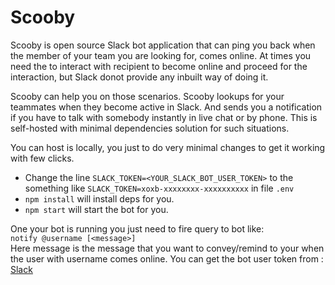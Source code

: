 # Scooby

Scooby is open source Slack bot application that can ping you back when the member of your team you are looking for, comes online. At times you need the to interact with recipient to become online and proceed for the interaction, but Slack donot provide any inbuilt way of doing it.  

Scooby can help you on those scenarios. Scooby lookups for your teammates when they become active in Slack. And sends you a notification if you have to talk with somebody instantly in live chat or by phone. This is self-hosted with minimal dependencies solution for such situations.  

You can host is locally, you just to do very minimal changes to get it working with few clicks.
- Change the line `SLACK_TOKEN=<YOUR_SLACK_BOT_USER_TOKEN>` to the something like `SLACK_TOKEN=xoxb-xxxxxxxx-xxxxxxxxxx` in file `.env`
- `npm install` will install deps for you.
- `npm start` will start the bot for you.

One your bot is running you just need to fire query to bot like:  
    `notify @username [<message>]`  
Here message is the message that you want to convey/remind to your when the user with username comes online.
You can get the bot user token from : [Slack](https://api.slack.com/apps)


